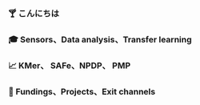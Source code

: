 ### :cocktail: こんにちは 
### :mortar_board: Sensors、Data analysis、Transfer learning
### :chart_with_upwards_trend: KMer、 SAFe、NPDP、 PMP 
### :dart: Fundings、Projects、Exit channels

<!--
**hiwumeng/hiwumeng** is a ✨ _special_ ✨ repository because its `README.md` (this file) appears on your GitHub profile.

Here are some ideas to get you started:

- 🔭 I’m currently working on ...
- 🌱 I’m currently learning ...
- 👯 I’m looking to collaborate on ...
- 🤔 I’m looking for help with ...
- 💬 Ask me about ...
- 📫 How to reach me: ...
- 😄 Pronouns: ...
- ⚡ Fun fact: ...
-->

